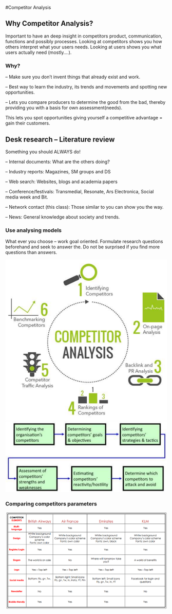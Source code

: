 #Competitor Analysis

## Why Competitor Analysis?

Important to have an deep insight in competitors product, communication, functions and possibly processes. Looking at competitors shows you how others interpret what your users needs. Looking at users shows you what users actually need (mostly….).

### Why?

– Make sure you don’t invent things that already exist and work.

– Best way to learn the industry, its trends and movements and spotting new opportunities.

– Lets you compare producers to determine the good from the bad, thereby providing you with a basis for own assessment(needs).

This lets you spot opportunities giving yourself a competitive advantage = gain their customers.

## Desk research – Literature review

Something you should ALWAYS do!

– Internal documents: What are the others doing?

– Industry reports: Magazines, SM groups and DS

– Web search: Websites, blogs and academia papers

– Conference/festivals: Transmedial, Resonate, Ars Electronica, Social media week and Bit.

– Network contact (this class): Those similar to you can show you the way.

– News: General knowledge about society and trends.

### Use analysing models

What ever you choose – work goal oriented. Formulate research questions beforehand and seek to answer the. Do not be surprised if you find more questions than answers.

![Competitor](../assets/competitor.png)
![Competitor2](../assets/competitor2.png)


### Comparing competitors parameters

![Competitor2](../assets/comparing.png)
